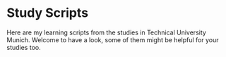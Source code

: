 Study Scripts
=============

Here are my learning scripts from the studies in Technical University Munich.
Welcome to have a look, some of them might be helpful for your studies too.
